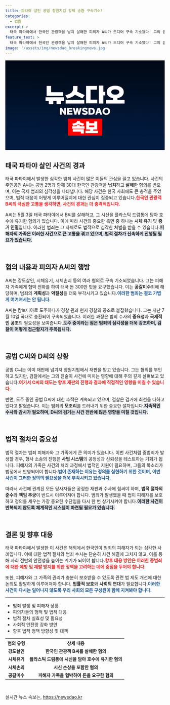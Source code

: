 ```yaml
---
title: 파타야 살인 공범 창원지검 강제 송환 구속기소!
categories:
  - 법률
excerpt: >
  태국 파타야에서 한국인 관광객을 납치 살해한 피의자 A씨가 드디어 구속 기소됐다! 그의 끔찍한 범죄와 공범들, 지금 밝혀지는 shocking한 진실을 확인하라!
feature_text: >
  태국 파타야에서 한국인 관광객을 납치 살해한 피의자 A씨가 드디어 구속 기소됐다! 그의 끔찍한 범죄와 공범들, 지금 밝혀지는 shocking한 진실을 확인하라!
image: '/assets/img/newsdao_breakingnews.jpg'
---
```


<p><img src="/assets/img/newsdao_breakingnews.jpg" alt="ranknews 속보" /></p>

<h2 data-ke-size="size26">태국 파타야 살인 사건의 경과</h2>

<p data-ke-size="size16">태국 파타야에서 발생한 심각한 범죄 사건이 많은 이들의 관심을 끌고 있습니다. 사건의 주인공인 A씨는 공범 2명과 함께 30대 한국인 관광객을 <b>납치</b>하고 <b>살해</b>한 혐의를 받으며, 이는 국제 범죄의 심각성을 나타냅니다. 해당 사건은 한국 사회에도 큰 충격을 주었으며, 법적 대응이 어떻게 이루어질지에 대한 관심이 집중되고 있습니다.<b><span style="color: #ee2323;">한국인 관광객 B씨의 극심한 고통을 생각하면, 사건의 경과는 더 충격적입니다.</span></b></p>

<p data-ke-size="size16">A씨는 5월 3일 태국 파타야에서 B씨를 살해하고, 그 시신을 플라스틱 드럼통에 담아 호수에 유기한 혐의가 있습니다. 이에 따라 사건의 중요한 측면 중 하나는 <b>시체 유기</b> 및 <b>증거 인멸</b>입니다. 이러한 범죄는 그 자체로도 법적으로 심각한 처벌을 받을 수 있습니다.<b><span style="background-color: #21538527;">피해자의 가족은 이러한 사건으로 큰 고통을 겪고 있으며, 법적 절차가 신속하게 진행될 필요가 있습니다.</span></b></p>

<p data-ke-size="size16">&nbsp;</p>

<h2 data-ke-size="size26">혐의 내용과 피의자 A씨의 행방</h2>

<p data-ke-size="size16">A씨는 강도살인, 시체유기, 시체손괴 등의 여러 혐의로 구속 기소되었습니다. 그는 피해자 가족에게 협박 전화를 하여 태국 돈 300만 밧을 요구했습니다. 이는 <b>공갈미수</b>죄에 해당하며, 범죄의 <b>계획성</b>과 <b>악질성</b>을 더욱 부각시키고 있습니다.<b><span style="color: #1a5490;">이러한 범죄는 결코 가볍게 여겨져서는 안 됩니다.</span></b></p>

<p data-ke-size="size16">A씨는 캄보디아로 도주하다가 경찰 관과 현지 경찰의 공조로 붙잡혔습니다. 그는 지난 7월 10일 국내로 송환되어 구속되었습니다. 이러한 과정은 범죄 수사의 <b>중요성</b>과 <b>국제적인 공조</b>의 필요성을 보여줍니다.<b><span style="background-color: #21538527;">도주 중이라는 점은 범죄의 심각성을 더욱 강조하며, 검찰이 어떻게 접근할지가 주목됩니다.</span></b></p>

<p data-ke-size="size16">&nbsp;</p>

<h2 data-ke-size="size26">공범 C씨와 D씨의 상황</h2>

<p data-ke-size="size16">공범 C씨는 이미 재판에 넘겨져 창원지법에서 재판을 받고 있습니다. 그는 혐의를 부인하고 있지만, 검찰에서는 그의 진술이 사건에 미치는 영향에 대해 주의 깊게 살펴보고 있습니다.<b><span style="color: #ee2323;">여기서 C씨의 태도는 향후 재판의 진행과 결과에 직접적인 영향을 미칠 수 있습니다.</span></b></p>

<p data-ke-size="size16">반면, 도주 중인 공범 D씨에 대한 추적은 계속되고 있으며, 검찰은 검거에 최선을 다하고 있다고 밝혔습니다. 이는 범죄의 <b>모조리</b>를 드러내기 위한 중요한 절차입니다.<b><span style="background-color: #21538527;">지속적인 수사와 감시가 필요하며, D씨의 검거는 사건 전반에 많은 영향을 미칠 것입니다.</span></b></p>

<p data-ke-size="size16">&nbsp;</p>

<h2 data-ke-size="size26">법적 절차의 중요성</h2>

<p data-ke-size="size16">법적 절차는 범죄 피해자와 그 가족에게 큰 의미가 있습니다. 이번 사건처럼 중범죄가 발생할 경우, 형사 소송의 진행은 <b>사법 시스템</b>의 공정성과 신뢰성을 테스트하는 기회가 됩니다. 피해자의 가족은 사건의 처리 과정에서 법적인 지원이 필요하며, 그들의 목소리가 법정에서 반영되어야 합니다.<b><span style="color: #1a5490;">법이 존재하는 이유는 정의를 실현하기 위한 것이며, 이번 사건이 그러한 정의의 필요성을 더욱 부각시키고 있습니다.</span></b></p>

<p data-ke-size="size16">따라서 사건에 관계된 모든 당사자들은 공정한 재판과 수사에 힘써야 하며, <b>법적 절차의 준수</b>와 <b>책임 추궁</b>이 반드시 이루어져야 합니다. 범죄가 발생했을 때 법이 피해자를 보호하고 정의를 세우는 가장 중요한 수단임을 다시 한 번 상기시켜야 합니다.<b><span style="background-color: #21538527;">이러한 사건이 반복되지 않도록 체계적인 시스템이 마련될 필요가 있습니다.</span></b></p>

<p data-ke-size="size16">&nbsp;</p>

<h2 data-ke-size="size26">결론 및 향후 대응</h2>

<p data-ke-size="size16">태국 파타야에서 발생한 이 사건은 해외에서 한국인이 범죄의 피해자가 되는 심각한 사례입니다. 이에 대한 법적 절차와 범죄 수사는 단순히 사건 해결에 그치지 않고, 이를 통해 사회 전반의 안전성을 높이는 계기가 되어야 합니다.<b><span style="color: #ee2323;">향후 대응 방안은 이러한 중범죄에 대한 예방 및 재발 방지를 위한 정책을 고려하는 데에 중점을 두어야 합니다.</span></b></p>

<p data-ke-size="size16">또한, 피해자와 그 가족의 권리가 충분히 보호받을 수 있도록 관련 법 제도 개선에 대한 논의도 활발하게 이루어져야 합니다. <b>법률적 보호</b>와 <b>사회의 연대</b>가 필요합니다.<b><span style="color: #1a5490;">이러한 사건이 다시는 일어나지 않도록 우리 사회의 모든 구성원이 함께 지켜봐야 합니다.</span></b></p>

<hr />

<ul>
    <li>범죄 발생 및 피해자 상황</li>
    <li>피의자들의 행적 및 법적 대응</li>
    <li>법적 절차 실효성 및 필요성</li>
    <li>사회적 안전망 강화 방안</li>
    <li>향후 법적 정책 방향성 및 대책</li>
</ul>

<table>
    <tr>
        <th>혐의 유형</th>
        <th>상세 내용</th>
    </tr>
    <tr>
        <td style="text-align: center; height: 17px;"><b>강도살인</b></td>
        <td style="text-align: center; height: 17px;"><b>한국인 관광객 B씨를 살해한 혐의</b></td>
    </tr>
    <tr>
        <td style="text-align: center; height: 17px;"><b>시체유기</b></td>
        <td style="text-align: center; height: 17px;"><b>플라스틱 드럼통에 시신을 담아 호수에 유기한 혐의</b></td>
    </tr>
    <tr>
        <td style="text-align: center; height: 17px;"><b>시체손괴</b></td>
        <td style="text-align: center; height: 17px;"><b>시신 손상을 포함한 혐의</b></td>
    </tr>
    <tr>
        <td style="text-align: center; height: 17px;"><b>공갈미수</b></td>
        <td style="text-align: center; height: 17px;"><b>피해자 가족을 협박하여 돈을 요구한 혐의</b></td>
    </tr>
</table>

<p data-ke-size="size16">&nbsp;</p>
실시간 뉴스 속보는, <a href="https://newsdao.kr" rel="dofollow">https://newsdao.kr</a>


